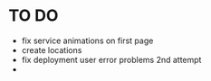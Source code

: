 # TO DO

- fix service animations on first page
- create locations
- fix deployment user error problems 2nd attempt
- 